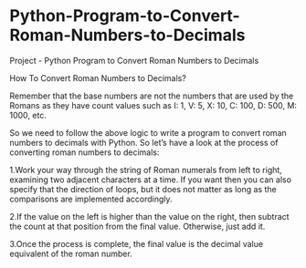 # Python-Program-to-Convert-Roman-Numbers-to-Decimals
Project - Python Program to Convert Roman Numbers to Decimals

How To Convert Roman Numbers to Decimals?

Remember that the base numbers are not the numbers that are used by the Romans as they have count values such as I: 1, V: 5, X: 10, C: 100, D: 500, M: 1000, etc.

So we need to follow the above logic to write a program to convert roman numbers to decimals with Python. So let’s have a look at the process of converting roman numbers to decimals:

1.Work your way through the string of Roman numerals from left to right, examining two adjacent characters at a time. If you want then you can also specify that the direction of loops, but it does not matter as long as the comparisons are implemented accordingly.

2.If the value on the left is higher than the value on the right, then subtract the count at that position from the final value. Otherwise, just add it.

3.Once the process is complete, the final value is the decimal value equivalent of the roman number.

